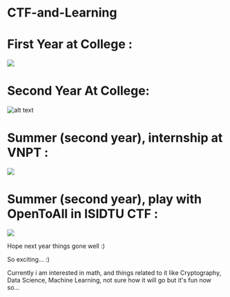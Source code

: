 # CTF-and-Learning

# First Year at College :
![](https://github.com/kuqadk3/CTF-and-Learning/blob/master/first_year.jpg)

# Second Year At College:
![alt text](https://raw.githubusercontent.com/kuqadk3/CTF-and-Learning/master/VNPT_Secathon_2018.jpg)

# Summer (second year), internship at VNPT :
![](https://github.com/kuqadk3/CTF-and-Learning/blob/master/vnpt.jpg)

# Summer (second year), play with OpenToAll in ISIDTU CTF :

![](https://raw.githubusercontent.com/kuqadk3/CTF-and-Learning/master/ISITDTU%20CTF/isitdtu.jpg)

Hope next year things gone well :) 

So exciting... :)

Currently i am interested in math, and things related to it like Cryptography, Data Science, Machine Learning, not sure how it will go but it's fun now so...

